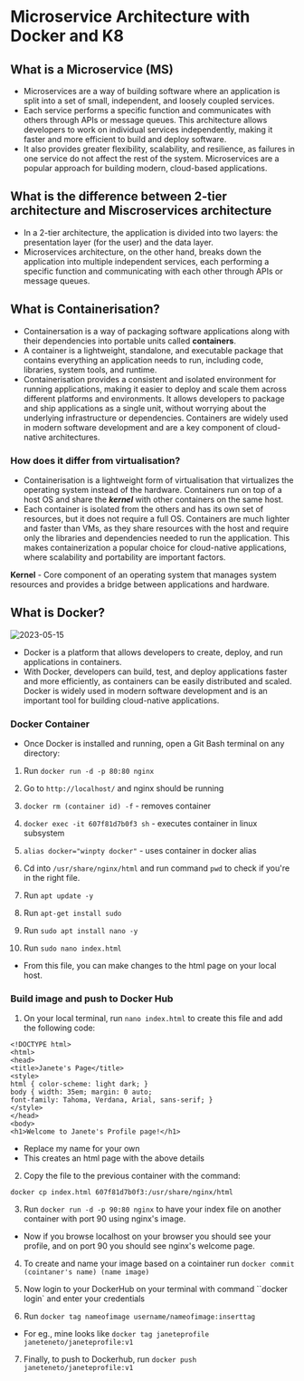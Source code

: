 # Microservice Architecture with Docker and K8

## What is a Microservice (MS)

- Microservices are a way of building software where an application is split into a set of small, independent, and loosely coupled services. 
- Each service performs a specific function and communicates with others through APIs or message queues. This architecture allows developers to work on individual services independently, making it faster and more efficient to build and deploy software. 
- It also provides greater flexibility, scalability, and resilience, as failures in one service do not affect the rest of the system. Microservices are a popular approach for building modern, cloud-based applications.

## What is the difference between 2-tier architecture and Miscroservices architecture

- In a 2-tier architecture, the application is divided into two layers: the presentation layer (for the user) and the data layer.
- Microservices architecture, on the other hand, breaks down the application into multiple independent services, each performing a specific function and communicating with each other through APIs or message queues.

## What is Containerisation?

- Containersation is a way of packaging software applications along with their dependencies into portable units called **containers**. 
- A container is a lightweight, standalone, and executable package that contains everything an application needs to run, including code, libraries, system tools, and runtime. 
- Containerisation provides a consistent and isolated environment for running applications, making it easier to deploy and scale them across different platforms and environments. It allows developers to package and ship applications as a single unit, without worrying about the underlying infrastructure or dependencies. Containers are widely used in modern software development and are a key component of cloud-native architectures.

### How does it differ from virtualisation?

- Containerisation is a lightweight form of virtualisation that virtualizes the operating system instead of the hardware. Containers run on top of a host OS and share the ***kernel*** with other containers on the same host. 
- Each container is isolated from the others and has its own set of resources, but it does not require a full OS. Containers are much lighter and faster than VMs, as they share resources with the host and require only the libraries and dependencies needed to run the application. This makes containerization a popular choice for cloud-native applications, where scalability and portability are important factors.

**Kernel** - Core component of an operating system that manages system resources and provides a bridge between applications and hardware.

## What is Docker?

![2023-05-15](https://github.com/janeteneto/Docker/assets/129942042/570f3eed-6d03-408b-89d2-394788ee2dad)


- Docker is a platform that allows developers to create, deploy, and run applications in containers. 
- With Docker, developers can build, test, and deploy applications faster and more efficiently, as containers can be easily distributed and scaled. Docker is widely used in modern software development and is an important tool for building cloud-native applications.

### Docker Container

- Once Docker is installed and running, open a Git Bash terminal on any directory:

1. Run `docker run -d -p 80:80 nginx`

2. Go to `http://localhost/` and nginx should be running

3. `docker rm (container id) -f` - removes container

4. `docker exec -it 607f81d7b0f3 sh` - executes container in linux subsystem

5. `alias docker="winpty docker"` - uses container in docker alias 

6. Cd into `/usr/share/nginx/html` and run command `pwd` to check if you're in the right file.

7. Run `apt update -y`

8. Run `apt-get install sudo`

9. Run `sudo apt install nano -y`

10. Run `sudo nano index.html`
- From this file, you can make changes to the html page on your local host.

### Build image and push to Docker Hub

1. On your local terminal, run `nano index.html` to create this file and add the following code:
````
<!DOCTYPE html>
<html>
<head>
<title>Janete's Page</title>
<style>
html { color-scheme: light dark; }
body { width: 35em; margin: 0 auto;
font-family: Tahoma, Verdana, Arial, sans-serif; }
</style>
</head>
<body>
<h1>Welcome to Janete's Profile page!</h1>
````
- Replace my name for your own
- This creates an html page with the above details

2. Copy the file to the previous container with the command:
````
docker cp index.html 607f81d7b0f3:/usr/share/nginx/html
````

3. Run `docker run -d -p 90:80 nginx` to have your index file on another container with port 90 using nginx's image.
- Now if you browse localhost on your browser you should see your profile, and on port 90 you should see nginx's welcome page. 

4. To create and name your image based on a cointainer run `docker commit (cointaner's name) (name image)`

5. Now login to your DockerHub on your terminal with command ``docker login` and enter your credentials

6. Run `docker tag nameofimage username/nameofimage:inserttag`
- For eg., mine looks like `docker tag janeteprofile janeteneto/janeteprofile:v1`

7.  Finally, to push to Dockerhub, run `docker push janeteneto/janeteprofile:v1`

